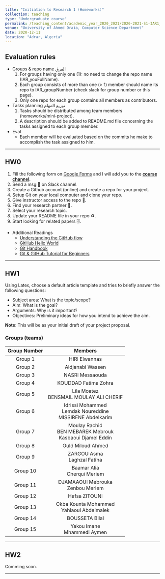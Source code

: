 ```yaml
---
title: "Initiation to Research 1 (Homeworks)"
collection: teaching
type: "Undergraduate course"
permalink: /teaching_content/academic_year_2020_2021/2020-2021-S1-IAR1_HW
venue: "University of Ahmed Draia, Computer Science Department"
date: 2020-12-11
location: "Adrar, Algeria"
---
```


## Evaluation rules
* Groups & repo name الفرق
    1. For groups having only one (1): no need to change the repo name (IAR_youFullName).
    1. Each group consists of more than one (> 1) member should name its repo to IAR_groupNumber (check slack for group number or this page).
    1. Only one repo for each group contains all members as contributors.
* Tasks planning توزيع المهام
    1. Tasks should be distributed among team members (homeworks/mini-project).
    1. A description should be added to README.md file concerning the tasks assigned to each group member.
* Eval
    * Each member will be evaluated based on the commits he make to accomplish the task assigned to him.

***
## HW0
1. Fill the following form on [Google Forms](https://forms.gle/pfNxE2LNmzNZU89d9) and I will add you to the **[course channel]()**.
1. Send a msg 🔔 on Slack channel.
1. Create a Github account (online) and create a repo for your project. 
1. Setup Git on your local computer and clone your repo.
1. Give instructor access to the repo 📨.
1. Find your research partner 🤝.
1. Select your research topic.
1. Update your README file in your repo ♻️.
1. Start looking for related papers 🗄️.

* Additional Readings
    * [Understanding the GitHub flow](https://guides.github.com/introduction/flow/)
    * [GitHub Hello World](https://guides.github.com/activities/hello-world/)
    * [Git Handbook](https://guides.github.com/introduction/git-handbook/)
    * [Git & GitHub Tutorial for Beginners](https://www.youtube.com/watch?v=3RjQznt-8kE&list=PL4cUxeGkcC9goXbgTDQ0n_4TBzOO0ocPR) 

***
## HW1
Using Latex, choose a default article template and tries to briefly answer the following questions:
* Subject area: What is the topic/scope?
* Aim: What is the goal?
* Arguments: Why is it important?
* Objectives: Preliminary ideas for how you intend to achieve the aim.

**Note**: This will be as your initial draft of your project proposal.
### Groups (teams)

| Group Number | Members |
|:----------------:|:----------------:|
| Group 1 | HIRI Elwannas |
| Group 2 | Aldjanabi Wassen |
| Group 3 | NASRI Messaouda |
| Group 4 | KOUDDAD Fatima Zohra |
| Group 5 | Lila Moatez<br>BENSMAIL MOULAY ALI CHERIF |
| Group 6 | Idrissi Mohammed<br>Lemdak Noureddine<br>MISSIRENE Abdelkarim |
| Group 7 | Moulay Rachid<br>BEN MEBAREK Mebrouk<br>Kasbaoui Djamel Eddin |
| Group 8 | Ould Miloud Ahmed |
| Group 9 | ZARGOU Asma<br>Laghzal Fatiha |
| Group 10 | Baamar Alia<br>Cherqui Meriem |
| Group 11 | DJAMAAOUI Mebrouka<br>Zenbou Meriem |
| Group 12 | Hafsa ZITOUNI |
| Group 13 | Okba Kounta Mohammed<br>Yahiaoui Abdelmalek |
| Group 14 | BOUSSETA Bilal  |
| Group 15 | Yakou Imane<br>Mhammedi Aymen |

***
## HW2
Comming soon.

***